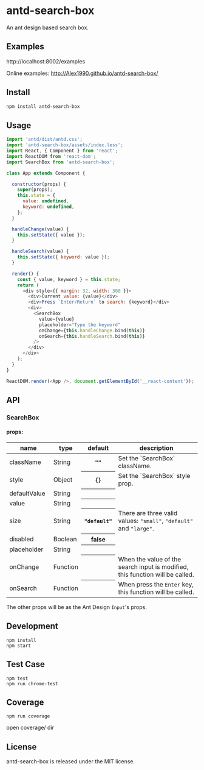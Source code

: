 # antd-search-box

An ant design based search box.

## Examples

http://localhost:8002/examples

Online examples: http://Alex1990.github.io/antd-search-box/

## Install

```sh
npm install antd-search-box
```

## Usage

```js
import 'antd/dist/antd.css';
import 'antd-search-box/assets/index.less';
import React, { Component } from 'react';
import ReactDOM from 'react-dom';
import SearchBox from 'antd-search-box';

class App extends Component {

  constructor(props) {
    super(props);
    this.state = {
      value: undefined,
      keyword: undefined,
    };
  }

  handleChange(value) {
    this.setState({ value });
  }

  handleSearch(value) {
    this.setState({ keyword: value });
  }

  render() {
    const { value, keyword } = this.state;
    return (
      <div style={{ margin: 32, width: 300 }}>
        <div>Current value: {value}</div>
        <div>Press `Enter/Return` to search: {keyword}</div>
        <div>
          <SearchBox
            value={value}
            placeholder="Type the keyword"
            onChange={this.handleChange.bind(this)}
            onSearch={this.handleSearch.bind(this)}
          />
        </div>
      </div>
    );
  }
}

ReactDOM.render(<App />, document.getElementById('__react-content'));
```

## API

### SearchBox

#### props:

<table class="table table-bordered table-striped">
    <thead>
      <tr>
          <th style="width: 100px;">name</th>
          <th style="width: 50px;">type</th>
          <th>default</th>
          <th>description</th>
      </tr>
    </thead>
    <tbody>
      <tr>
          <td>className</td>
          <td>String</td>
          <th><code>""</code></th>
          <td>Set the `SearchBox` className.</td>
      </tr>
      <tr>
          <td>style</td>
          <td>Object</td>
          <th><code>{}</code></th>
          <td>Set the `SearchBox` style prop.</td>
      </tr>
      <tr>
          <td>defaultValue</td>
          <td>String</td>
          <th></th>
          <td></td>
      </tr>
      <tr>
          <td>value</td>
          <td>String</td>
          <th></th>
          <td></td>
      </tr>
      <tr>
          <td>size</td>
          <td>String</td>
          <th><code>"default"</code></th>
          <td>There are three valid values: <code>"small"</code>, <code>"default"</code> and <code>"large"</code>.</td>
      </tr>
      <tr>
          <td>disabled</td>
          <td>Boolean</td>
          <th>false</th>
          <td></td>
      </tr>
      <tr>
          <td>placeholder</td>
          <td>String</td>
          <th></th>
          <td></td>
      </tr>
      <tr>
          <td>onChange</td>
          <td>Function</td>
          <th></th>
          <td>When the value of the search input is modified, this function will be called.</td>
      </tr>
      <tr>
          <td>onSearch</td>
          <td>Function</td>
          <th></th>
          <td>When press the <code>Enter</code> key, this function will be called.</td>
      </tr>
    </tbody>
</table>

The other props will be as the Ant Design `Input`'s props.

## Development

```
npm install
npm start
```

## Test Case

```
npm test
npm run chrome-test
```

## Coverage

```
npm run coverage
```

open coverage/ dir

## License

antd-search-box is released under the MIT license.
